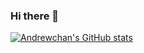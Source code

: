 ### Hi there 👋
[![Andrewchan's GitHub stats](https://github-readme-stats.vercel.app/api?username=anandrewchan&count_private=true&theme=tokyonight)](https://github.com/anandrewchan/github-readme-stats)
<!--
**AnandrewChan/Anandrewchan** is a ✨ _special_ ✨ repository because its `README.md` (this file) appears on your GitHub profile.
Here are some ideas to get you started:

- 🔭 I’m currently working on ...
- 🌱 I’m currently learning ...
- 👯 I’m looking to collaborate on ...
- 🤔 I’m looking for help with ...
- 💬 Ask me about ...
- 📫 How to reach me: ...
- 😄 Pronouns: ...
- ⚡ Fun fact: ...
-->
